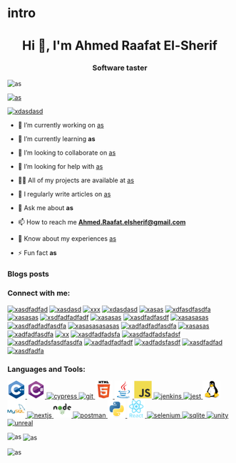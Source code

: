 # intro


<h1 align="center">Hi 👋, I'm Ahmed Raafat El-Sherif</h1>
<h3 align="center">Software taster</h3>

<p align="left"> <img src="https://komarev.com/ghpvc/?username=as&label=Profile%20views&color=0e75b6&style=flat" alt="as" /> </p>

<p align="left"> <a href="https://github.com/ryo-ma/github-profile-trophy"><img src="https://github-profile-trophy.vercel.app/?username=as" alt="as" /></a> </p>

<p align="left"> <a href="https://twitter.com/xdasdasd" target="blank"><img src="https://img.shields.io/twitter/follow/xdasdasd?logo=twitter&style=for-the-badge" alt="xdasdasd" /></a> </p>

- 🔭 I’m currently working on [as](as)

- 🌱 I’m currently learning **as**

- 👯 I’m looking to collaborate on [as](as)

- 🤝 I’m looking for help with [as](as)

- 👨‍💻 All of my projects are available at [as](as)

- 📝 I regularly write articles on [as](as)

- 💬 Ask me about **as**

- 📫 How to reach me **Ahmed.Raafat.elsherif@gmail.com**

- 📄 Know about my experiences [as](as)

- ⚡ Fun fact **as**

### Blogs posts
<!-- BLOG-POST-LIST:START -->
<!-- BLOG-POST-LIST:END -->

<h3 align="left">Connect with me:</h3>
<p align="left">
<a href="https://jmeter.apache.org/" target="blank"><img align="center" src="https://jmeter.apache.org/images/logo.svg" alt="xasdfadfad" height="30" width="40" /></a>
<a href="https://codepen.io/xasdasd" target="blank"><img align="center" src="https://raw.githubusercontent.com/rahuldkjain/github-profile-readme-generator/master/src/images/icons/Social/codepen.svg" alt="xasdasd" height="30" width="40" /></a>
<a href="https://dev.to/xxx" target="blank"><img align="center" src="https://raw.githubusercontent.com/rahuldkjain/github-profile-readme-generator/master/src/images/icons/Social/devto.svg" alt="xxx" height="30" width="40" /></a>
<a href="https://twitter.com/xdasdasd" target="blank"><img align="center" src="https://raw.githubusercontent.com/rahuldkjain/github-profile-readme-generator/master/src/images/icons/Social/twitter.svg" alt="xdasdasd" height="30" width="40" /></a>
<a href="https://linkedin.com/in/xasas" target="blank"><img align="center" src="https://raw.githubusercontent.com/rahuldkjain/github-profile-readme-generator/master/src/images/icons/Social/linked-in-alt.svg" alt="xasas" height="30" width="40" /></a>
<a href="https://stackoverflow.com/users/xdfasdfasdfa" target="blank"><img align="center" src="https://raw.githubusercontent.com/rahuldkjain/github-profile-readme-generator/master/src/images/icons/Social/stack-overflow.svg" alt="xdfasdfasdfa" height="30" width="40" /></a>
<a href="https://codesandbox.com/xasasas" target="blank"><img align="center" src="https://raw.githubusercontent.com/rahuldkjain/github-profile-readme-generator/master/src/images/icons/Social/codesandbox.svg" alt="xasasas" height="30" width="40" /></a>
<a href="https://kaggle.com/xsdfadfadfadf" target="blank"><img align="center" src="https://raw.githubusercontent.com/rahuldkjain/github-profile-readme-generator/master/src/images/icons/Social/kaggle.svg" alt="xsdfadfadfadf" height="30" width="40" /></a>
<a href="https://fb.com/xasasas" target="blank"><img align="center" src="https://raw.githubusercontent.com/rahuldkjain/github-profile-readme-generator/master/src/images/icons/Social/facebook.svg" alt="xasasas" height="30" width="40" /></a>
<a href="https://instagram.com/xasdfadfasdf" target="blank"><img align="center" src="https://raw.githubusercontent.com/rahuldkjain/github-profile-readme-generator/master/src/images/icons/Social/instagram.svg" alt="xasdfadfasdf" height="30" width="40" /></a>
<a href="https://dribbble.com/xasasasas" target="blank"><img align="center" src="https://raw.githubusercontent.com/rahuldkjain/github-profile-readme-generator/master/src/images/icons/Social/dribbble.svg" alt="xasasasas" height="30" width="40" /></a>
<a href="https://www.behance.net/xasdfadfadfasdfa" target="blank"><img align="center" src="https://raw.githubusercontent.com/rahuldkjain/github-profile-readme-generator/master/src/images/icons/Social/behance.svg" alt="xasdfadfadfasdfa" height="30" width="40" /></a>
<a href="https://hashnode.com/xasasasasasas" target="blank"><img align="center" src="https://raw.githubusercontent.com/rahuldkjain/github-profile-readme-generator/master/src/images/icons/Social/hashnode.svg" alt="xasasasasasas" height="30" width="40" /></a>
<a href="https://medium.com/xadfadfadfasdfa" target="blank"><img align="center" src="https://raw.githubusercontent.com/rahuldkjain/github-profile-readme-generator/master/src/images/icons/Social/medium.svg" alt="xadfadfadfasdfa" height="30" width="40" /></a>
<a href="https://www.youtube.com/c/xasasas" target="blank"><img align="center" src="https://raw.githubusercontent.com/rahuldkjain/github-profile-readme-generator/master/src/images/icons/Social/youtube.svg" alt="xasasas" height="30" width="40" /></a>
<a href="https://www.codechef.com/users/xadfadfasdfa" target="blank"><img align="center" src="https://cdn.jsdelivr.net/npm/simple-icons@3.1.0/icons/codechef.svg" alt="xadfadfasdfa" height="30" width="40" /></a>
<a href="https://www.hackerrank.com/xx" target="blank"><img align="center" src="https://raw.githubusercontent.com/rahuldkjain/github-profile-readme-generator/master/src/images/icons/Social/hackerrank.svg" alt="xx" height="30" width="40" /></a>
<a href="https://codeforces.com/profile/xasdfadfadsfa" target="blank"><img align="center" src="https://raw.githubusercontent.com/rahuldkjain/github-profile-readme-generator/master/src/images/icons/Social/codeforces.svg" alt="xasdfadfadsfa" height="30" width="40" /></a>
<a href="https://www.leetcode.com/xasdfadfadsfadsf" target="blank"><img align="center" src="https://raw.githubusercontent.com/rahuldkjain/github-profile-readme-generator/master/src/images/icons/Social/leet-code.svg" alt="xasdfadfadsfadsf" height="30" width="40" /></a>
<a href="https://www.hackerearth.com/xasdfadfadsfasdfasdfa" target="blank"><img align="center" src="https://raw.githubusercontent.com/rahuldkjain/github-profile-readme-generator/master/src/images/icons/Social/hackerearth.svg" alt="xasdfadfadsfasdfasdfa" height="30" width="40" /></a>
<a href="https://auth.geeksforgeeks.org/user/xadfadfadfadf" target="blank"><img align="center" src="https://raw.githubusercontent.com/rahuldkjain/github-profile-readme-generator/master/src/images/icons/Social/geeks-for-geeks.svg" alt="xadfadfadfadf" height="30" width="40" /></a>
<a href="https://www.topcoder.com/members/xadfadsfasdf" target="blank"><img align="center" src="https://raw.githubusercontent.com/rahuldkjain/github-profile-readme-generator/master/src/images/icons/Social/topcoder.svg" alt="xadfadsfasdf" height="30" width="40" /></a>
<a href="https://discord.gg/xasdfadfad" target="blank"><img align="center" src="https://raw.githubusercontent.com/rahuldkjain/github-profile-readme-generator/master/src/images/icons/Social/discord.svg" alt="xasdfadfad" height="30" width="40" /></a>
<a href="/xasdfadfa" target="blank"><img align="center" src="https://raw.githubusercontent.com/rahuldkjain/github-profile-readme-generator/master/src/images/icons/Social/rss.svg" alt="xasdfadfa" height="30" width="40" /></a>
</p>

<h3 align="left">Languages and Tools:</h3>
<p align="left"> <a href="https://www.w3schools.com/cpp/" target="_blank" rel="noreferrer"> <img src="https://raw.githubusercontent.com/devicons/devicon/master/icons/cplusplus/cplusplus-original.svg" alt="cplusplus" width="40" height="40"/> </a> <a href="https://www.w3schools.com/cs/" target="_blank" rel="noreferrer"> <img src="https://raw.githubusercontent.com/devicons/devicon/master/icons/csharp/csharp-original.svg" alt="csharp" width="40" height="40"/> </a> <a href="https://www.cypress.io" target="_blank" rel="noreferrer"> <img src="https://raw.githubusercontent.com/simple-icons/simple-icons/6e46ec1fc23b60c8fd0d2f2ff46db82e16dbd75f/icons/cypress.svg" alt="cypress" width="40" height="40"/> </a> <a href="https://git-scm.com/" target="_blank" rel="noreferrer"> <img src="https://www.vectorlogo.zone/logos/git-scm/git-scm-icon.svg" alt="git" width="40" height="40"/> </a> <a href="https://www.w3.org/html/" target="_blank" rel="noreferrer"> <img src="https://raw.githubusercontent.com/devicons/devicon/master/icons/html5/html5-original-wordmark.svg" alt="html5" width="40" height="40"/> </a> <a href="https://www.java.com" target="_blank" rel="noreferrer"> <img src="https://raw.githubusercontent.com/devicons/devicon/master/icons/java/java-original.svg" alt="java" width="40" height="40"/> </a> <a href="https://developer.mozilla.org/en-US/docs/Web/JavaScript" target="_blank" rel="noreferrer"> <img src="https://raw.githubusercontent.com/devicons/devicon/master/icons/javascript/javascript-original.svg" alt="javascript" width="40" height="40"/> </a> <a href="https://www.jenkins.io" target="_blank" rel="noreferrer"> <img src="https://www.vectorlogo.zone/logos/jenkins/jenkins-icon.svg" alt="jenkins" width="40" height="40"/> </a> <a href="https://jestjs.io" target="_blank" rel="noreferrer"> <img src="https://www.vectorlogo.zone/logos/jestjsio/jestjsio-icon.svg" alt="jest" width="40" height="40"/> </a> <a href="https://www.linux.org/" target="_blank" rel="noreferrer"> <img src="https://raw.githubusercontent.com/devicons/devicon/master/icons/linux/linux-original.svg" alt="linux" width="40" height="40"/> </a> <a href="https://www.mysql.com/" target="_blank" rel="noreferrer"> <img src="https://raw.githubusercontent.com/devicons/devicon/master/icons/mysql/mysql-original-wordmark.svg" alt="mysql" width="40" height="40"/> </a> <a href="https://nextjs.org/" target="_blank" rel="noreferrer"> <img src="https://cdn.worldvectorlogo.com/logos/nextjs-2.svg" alt="nextjs" width="40" height="40"/> </a> <a href="https://nodejs.org" target="_blank" rel="noreferrer"> <img src="https://raw.githubusercontent.com/devicons/devicon/master/icons/nodejs/nodejs-original-wordmark.svg" alt="nodejs" width="40" height="40"/> </a> <a href="https://postman.com" target="_blank" rel="noreferrer"> <img src="https://www.vectorlogo.zone/logos/getpostman/getpostman-icon.svg" alt="postman" width="40" height="40"/> </a> <a href="https://www.python.org" target="_blank" rel="noreferrer"> <img src="https://raw.githubusercontent.com/devicons/devicon/master/icons/python/python-original.svg" alt="python" width="40" height="40"/> </a> <a href="https://reactjs.org/" target="_blank" rel="noreferrer"> <img src="https://raw.githubusercontent.com/devicons/devicon/master/icons/react/react-original-wordmark.svg" alt="react" width="40" height="40"/> </a> <a href="https://www.selenium.dev" target="_blank" rel="noreferrer"> <img src="https://raw.githubusercontent.com/detain/svg-logos/780f25886640cef088af994181646db2f6b1a3f8/svg/selenium-logo.svg" alt="selenium" width="40" height="40"/> </a> <a href="https://www.sqlite.org/" target="_blank" rel="noreferrer"> <img src="https://www.vectorlogo.zone/logos/sqlite/sqlite-icon.svg" alt="sqlite" width="40" height="40"/> </a> <a href="https://unity.com/" target="_blank" rel="noreferrer"> <img src="https://www.vectorlogo.zone/logos/unity3d/unity3d-icon.svg" alt="unity" width="40" height="40"/> </a> <a href="https://unrealengine.com/" target="_blank" rel="noreferrer"> <img src="https://raw.githubusercontent.com/kenangundogan/fontisto/036b7eca71aab1bef8e6a0518f7329f13ed62f6b/icons/svg/brand/unreal-engine.svg" alt="unreal" width="40" height="40"/> </a> </p>

<p><img align="left" src="https://github-readme-stats.vercel.app/api/top-langs?username=as&show_icons=true&locale=en&layout=compact" alt="as" /></p>

<p>&nbsp;<img align="center" src="https://github-readme-stats.vercel.app/api?username=as&show_icons=true&locale=en" alt="as" /></p>

<p><img align="center" src="https://github-readme-streak-stats.herokuapp.com/?user=as&" alt="as" /></p>
